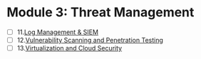 # Module 3: Threat Management

- [ ] 11.[Log Management & SIEM](./3/#)
- [ ] 12.[Vulnerability Scanning and Penetration Testing](./3/#)
- [ ] 13.[Virtualization and Cloud Security](./3/#)